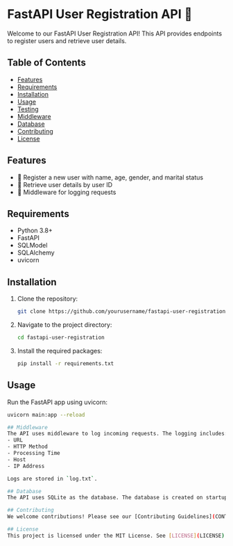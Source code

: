 # FastAPI User Registration API 🚀

Welcome to our FastAPI User Registration API! This API provides endpoints to register users and retrieve user details.

## Table of Contents
- [Features](#features)
- [Requirements](#requirements)
- [Installation](#installation)
- [Usage](#usage)
- [Testing](#testing)
- [Middleware](#middleware)
- [Database](#database)
- [Contributing](#contributing)
- [License](#license)

## Features
- 🔹 Register a new user with name, age, gender, and marital status
- 🔹 Retrieve user details by user ID
- 🔹 Middleware for logging requests

## Requirements
- Python 3.8+
- FastAPI
- SQLModel
- SQLAlchemy
- uvicorn

## Installation
1. Clone the repository:
    ```bash
    git clone https://github.com/yourusername/fastapi-user-registration.git
    ```
2. Navigate to the project directory:
    ```bash
    cd fastapi-user-registration
    ```
3. Install the required packages:
    ```bash
    pip install -r requirements.txt
    ```

## Usage
Run the FastAPI app using uvicorn:
```bash
uvicorn main:app --reload

## Middleware
The API uses middleware to log incoming requests. The logging includes:
- URL
- HTTP Method
- Processing Time
- Host
- IP Address

Logs are stored in `log.txt`.

## Database
The API uses SQLite as the database. The database is created on startup and contains a single table for storing user details.

## Contributing
We welcome contributions! Please see our [Contributing Guidelines](CONTRIBUTING.md) for more details.

## License
This project is licensed under the MIT License. See [LICENSE](LICENSE) for details.
